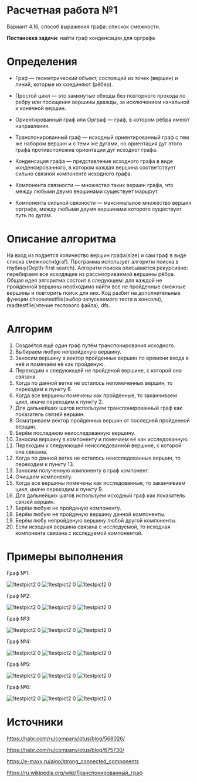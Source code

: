 # Расчетная работа №1 
Вариант 4.16, способ выражения графа: спискок смежности. 

<b>Постановка задачи</b>: найти граф конденсации для орграфа

# Определения
- Граф — геометрический объект, состоящий из точек (вершин) и линий, которые их соединяют (рёбер).

- Простой цикл — это замкнутые обходы без повторного прохода по ребру или посещения вершины дважды, за исключением начальной и конечной вершин.

- Ориентированный граф или Орграф — граф, в котором рёбра имеют направления.

- Транспонированный граф — исходный ориентированный граф с тем же набором вершин и с теми же дугами, но ориентация дуг этого графа противоположна ориентации дуг исходног графа.

- Конденсация графа — представление исходного графа в виде конденсированного, в котором каждая вершина соответствует сильно связной компоненте исходного графа.

- Компонента связности — множество таких вершин графа, что между любыми двумя вершинами существует маршрут.

- Компонента сильной связности — максимальное множество вершин орграфа, между любыми двумя вершинами которого существует путь по дугам.

# Описание алгоритма
На вход из подается количество вершин графа(size) и сам граф в виде списка смежности(graf).
Программа использует алгоритм поиска в глубину(Depth-first search). 
Алгоритм поиска описывается рекурсивно: перебираем все исходящие из рассматриваемой вершины рёбра.
Общая идея алгоритма состоит в следующем: для каждой не пройденной вершины необходимо найти все не пройденные смежные вершины и повторить поиск для них. 
Код разбит на дополнительные функции choosetestfile(выбор запускаемого теста в консоли), readtestfile(чтение тестового файла), dfs.
# Алгорим
1. Создаётся ещё один граф путём транспонирования исходного.
2. Выбираем любую непройденую вершину.
3. Заносим вершину в вектор пройденных вершин по времени входа в неё и помечаем её как пройденую.
4. Переходим к следуюющей не пройденой вершине, с которой она связана.
5. Когда по данной ветке не осталось непомеченных вершин, то переходим к пункту 6.
6. Когда все вершины помечены как пройденные, то заканчиваем цикл, иначе переходим к пункту 2.
7. Для дальнейших шагов используем транспонированный граф как показатель связей вершин.
8. Осматриваем вектор пройденных вершин от последней пройденной верщин.
9. Берём последнюю неисследованную вершину.
10. Заносим вершину в компоненту и помечаем её как исследованную.
11. Переходим к следуюющей неисследованной вершине, с которой она связана.
12. Когда по данной ветке не осталось неисследованных вершин, то переходим к пункту 13.
13. Заносим полученную компоненту в граф компонент.
14. Очищаем компоненту.
15. Когда все вершины помечены как исследованные, то заканчиваем цикл, иначе переходим к пункту 9.
16. Для дальнейших шагов используем исходный граф как показатель связей вершин.
17. Берём любую не пройденую компоненту.
18. Берём любую не пройденую вершину данной компоненты.
19. Берём любу непройденую вершину любой другой компоненты.
20. Если исходная вершина связана с исследуемой, то исходная компонента связана с исследуемой компонентой.

# Примеры выполнения

Граф №1:

![1testpict2 0](https://github.com/20FireFox02/RR/blob/16c62e13bbbd8d83c771ab50996e6175d8ff57f1/1source.png)
![1testpict2 0](https://github.com/20FireFox02/RR/blob/16c62e13bbbd8d83c771ab50996e6175d8ff57f1/1output.png)
![1testpict2 0](https://github.com/20FireFox02/RR/blob/45c8225a5b5f89917c8cdbc52b8b40b9354e4315/1compliting.png)


Граф №2:

![1testpict2 0](https://github.com/20FireFox02/RR/blob/16c62e13bbbd8d83c771ab50996e6175d8ff57f1/2source.png)
![1testpict2 0](https://github.com/20FireFox02/RR/blob/16c62e13bbbd8d83c771ab50996e6175d8ff57f1/2output.png)
![1testpict2 0](https://github.com/20FireFox02/RR/blob/16c62e13bbbd8d83c771ab50996e6175d8ff57f1/2compliting.png)


Граф №3:

![1testpict2 0](https://github.com/20FireFox02/RR/blob/16c62e13bbbd8d83c771ab50996e6175d8ff57f1/3source.png)
![1testpict2 0](https://github.com/20FireFox02/RR/blob/16c62e13bbbd8d83c771ab50996e6175d8ff57f1/3output.png)
![1testpict2 0](https://github.com/20FireFox02/RR/blob/16c62e13bbbd8d83c771ab50996e6175d8ff57f1/3compliting.png)


Граф №4:

![1testpict2 0](https://github.com/20FireFox02/RR/blob/16c62e13bbbd8d83c771ab50996e6175d8ff57f1/4source.png)
![1testpict2 0](https://github.com/20FireFox02/RR/blob/16c62e13bbbd8d83c771ab50996e6175d8ff57f1/4output.png)
![1testpict2 0](https://github.com/20FireFox02/RR/blob/16c62e13bbbd8d83c771ab50996e6175d8ff57f1/4compliting.png)


Граф №5:

![1testpict2 0](https://github.com/20FireFox02/RR/blob/16c62e13bbbd8d83c771ab50996e6175d8ff57f1/5source.png)
![1testpict2 0](https://github.com/20FireFox02/RR/blob/16c62e13bbbd8d83c771ab50996e6175d8ff57f1/5output.png)
![1testpict2 0](https://github.com/20FireFox02/RR/blob/16c62e13bbbd8d83c771ab50996e6175d8ff57f1/5compliting.png)


Граф №6:

![1testpict2 0](https://github.com/20FireFox02/RR/blob/16c62e13bbbd8d83c771ab50996e6175d8ff57f1/6source.png)
![1testpict2 0](https://github.com/20FireFox02/RR/blob/16c62e13bbbd8d83c771ab50996e6175d8ff57f1/6output.png)
![1testpict2 0](https://github.com/20FireFox02/RR/blob/16c62e13bbbd8d83c771ab50996e6175d8ff57f1/6compliting.png)


# Источники
https://habr.com/ru/company/otus/blog/568026/

https://habr.com/ru/company/otus/blog/675730/

https://e-maxx.ru/algo/strong_connected_components

https://ru.wikipedia.org/wiki/Транспонированный_граф
